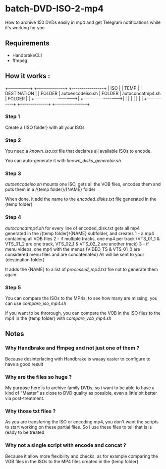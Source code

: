 # batch-DVD-ISO-2-mp4
How to archive 150 DVDs easily in mp4 and get Telegram notifications while it's working for you

## Requirements
- HandbrakeCLI
- ffmpeg

## How it works :

+-----------+                    +--------------+                  +----------------+
|    ISO    |                    |     TEMP     |                  |   DESTINATION  |
|   FOLDER  |  autoencodeiso.sh  |    FOLDER    | autoconcatmp4.sh |     FOLDER     |
|           +------------------->|              +----------------->|                |
|           |                    |              |                  |                |
+-----------+                    +--------------+                  +----------------+


### Step 1

Create a {ISO folder} with all your ISOs

### Step 2

You need a *known_iso.txt* file that declares all available ISOs to encode.

You can auto-generate it with *known_disks_generator.sh*

### Step 3 

*autoencodeiso.sh* mounts one ISO, gets all the VOB files, encodes them and puts them in a /{temp folder}/{NAME} folder

When done, it add the name to the *encoded_disks.txt* file generated in the {temp folder}

### Step 4 

*autoconcatmp4.sh* for every line of encoded_disk.txt gets all mp4 generated in the /{temp folder}/{NAME} subfolder, and creates 
1 - a mp4 containing all VOB files
2 - if multiple tracks, one mp4 per track (VTS_01_1 & VTS_01_2 are one track, VTS_02_1 & VTS_02_2 are another track)
3 - if menu videos, one mp4 with the menus (VIDEO_TS & VTS_01_0 are considered menu files and are concatenated)
All will be sent to your {destination folder}

It adds the {NAME} to a list of *processed_mp4.txt* file not to generate them again

### Step 5 

You can compare the ISOs to the MP4s, to see how many are missing, you can use *compare_iso_mp4.sh*

If you want to be throrough, you can compare the VOB in the ISO files to the mp4 in the {temp folder} with *compare_vob_mp4.sh*

## Notes

### Why Handbrake and ffmpeg and not just one of them ?
Because desinterlacing with Handbrake is waaay easier to configure to have a good result

### Why are the files so huge ?
My purpose here is to archive family DVDs, so i want to be able to have a kind of "Master" as close to DVD quality as possible, even a little bit better via post-treatment.

### Why those txt files ?
As you are transfering the ISO or encoding mp4, you don't want the scripts to start working on these partial files. So I use these files to tell that is is ready to be treated.

### Why not a single script with encode and concat ?
Because it allow more flexibility and checks, as for example comparing the VOB files in the ISOs to the MP4 files created in the {temp folder}
